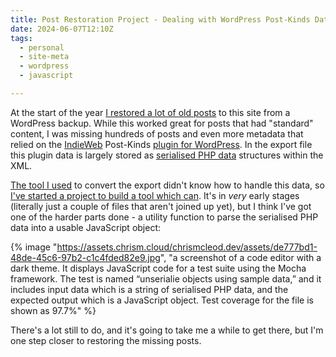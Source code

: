 ```yaml
---
title: Post Restoration Project - Dealing with WordPress Post-Kinds Data
date: 2024-06-07T12:10Z
tags:
  - personal
  - site-meta
  - wordpress
  - javascript

---
```


At the start of the year [I restored a lot of old posts](https://chrismcleod.dev/blog/new-year-old-posts/) to this site from a WordPress backup. While this worked great for posts that had "standard" content, I was missing hundreds of posts and even more metadata that relied on the [IndieWeb](https://indieweb.org/Post_Kinds_Plugin) Post-Kinds [plugin for WordPress](https://wordpress.org/plugins/indieweb-post-kinds/). In the export file this plugin data is largely stored as [serialised PHP data](https://www.php.net/manual/en/function.serialize.php) structures within the XML.

[The tool I used](https://github.com/lonekorean/wordpress-export-to-markdown/tree/master) to convert the export didn't know how to handle this data, so [I've started a project to build a tool which can](https://github.com/mcleodchris/wordpress-mf2-to-markdown). It's in _very_ early stages (literally just a couple of files that aren't joined up yet), but I think I've got one of the harder parts done - a utility function to parse the serialised PHP data into a usable JavaScript object:

{% image "https://assets.chrism.cloud/chrismcleod.dev/assets/de777bd1-48de-45c6-97b2-c1c4fded82e9.jpg", "a screenshot of a code editor with a dark theme. It displays JavaScript code for a test suite using the Mocha framework. The test is named “unserialie objects using sample data,” and it includes input data which is a string of serialised PHP data, and the expected output which is a JavaScript object. Test coverage for the file is shown as 97.7%" %}

There's a lot still to do, and it's going to take me a while to get there, but I'm one step closer to restoring the missing posts.